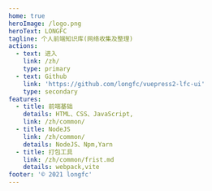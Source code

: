 ```yaml
---
home: true
heroImage: /logo.png
heroText: LONGFC
tagline: 个人前端知识库(网络收集及整理)
actions:
  - text: 进入
    link: /zh/
    type: primary
  - text: Github
    link: 'https://github.com/longfc/vuepress2-lfc-ui'
    type: secondary
features:
  - title: 前端基础
    details: HTML、CSS、JavaScript,
    link: /zh/common/
  - title: NodeJS
    link: /zh/common/
    details: NodeJS、Npm,Yarn
  - title: 打包工具
    link: /zh/common/frist.md
    details: webpack,vite
footer: '© 2021 longfc'
---
```

